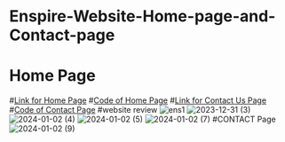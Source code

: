 # Enspire-Website-Home-page-and-Contact-page
# Home Page

#[Link for Home Page](https://wvtkjp.csb.app/)
#[Code of Home Page](https://codesandbox.io/p/sandbox/fancy-surf-x6ng8k?file=%2Fsrc%2FApp.js%3A32%2C55)
#[Link for Contact Us Page](https://8xd2kg.csb.app/)
#[Code of Contact Page](https://codesandbox.io/p/sandbox/goofy-benz-8xd2kg?file=%2Fsrc%2Fstyles.css%3A26%2C16)
#website review
![ens1](https://github.com/safiya2610/Enspire-Website-Home-page-and-Contact-page/assets/147792763/13752afc-79a2-4e7e-88dc-bab2902cee86)
![2023-12-31 (3)](https://github.com/safiya2610/Enspire-Website-Home-page-and-Contact-page/assets/147792763/867f1b0b-3e66-4da5-b355-e4a3dfca4d8e)
![2024-01-02 (4)](https://github.com/safiya2610/Enspire-Website-Home-page-and-Contact-page/assets/147792763/7c8601bd-2119-4afa-9b9d-e9e1cb945b9b)
![2024-01-02 (5)](https://github.com/safiya2610/Enspire-Website-Home-page-and-Contact-page/assets/147792763/faeecae0-3058-44bb-a6e5-042c355d414b)
![2024-01-02 (7)](https://github.com/safiya2610/Enspire-Website-Home-page-and-Contact-page/assets/147792763/105bbe1a-74d8-49f7-a791-18c6d56f49a3)
#CONTACT Page
![2024-01-02 (9)](https://github.com/safiya2610/Enspire-Website-Home-page-and-Contact-page/assets/147792763/23fbc817-15ca-4940-a417-91746b867c93)
